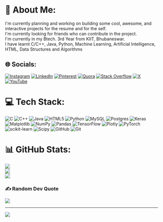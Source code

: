 # 💫 About Me:
I'm currently planning and working on building some cool, awesome, and interactive projects for the resume and for the self.<br>I'm currently looking for friends who can contribute in the project.<br>I'm currently in my Btech. 3rd Year  from KIIT, Bhubaneswar.<br>I have learnt C/C++, Java, Python, Machine Learning, Artificial Intelligence, HTML, Data Structures and Algorithms 


## 🌐 Socials:
[![Instagram](https://img.shields.io/badge/Instagram-%23E4405F.svg?logo=Instagram&logoColor=white)](https://instagram.com/atarun121) [![LinkedIn](https://img.shields.io/badge/LinkedIn-%230077B5.svg?logo=linkedin&logoColor=white)](https://linkedin.com/in/atarun0607) [![Pinterest](https://img.shields.io/badge/Pinterest-%23E60023.svg?logo=Pinterest&logoColor=white)](https://pinterest.com/ardhitarun) [![Quora](https://img.shields.io/badge/Quora-%23B92B27.svg?logo=Quora&logoColor=white)](https://quora.com/profile/Atarun121) [![Stack Overflow](https://img.shields.io/badge/-Stackoverflow-FE7A16?logo=stack-overflow&logoColor=white)](https://stackoverflow.com/users/25803437) [![X](https://img.shields.io/badge/X-black.svg?logo=X&logoColor=white)](https://x.com/ArdhiTarun28046) [![YouTube](https://img.shields.io/badge/YouTube-%23FF0000.svg?logo=YouTube&logoColor=white)](https://youtube.com/@taruntechno9557) 

# 💻 Tech Stack:
![C](https://img.shields.io/badge/c-%2300599C.svg?style=for-the-badge&logo=c&logoColor=white) ![C++](https://img.shields.io/badge/c++-%2300599C.svg?style=for-the-badge&logo=c%2B%2B&logoColor=white) ![Java](https://img.shields.io/badge/java-%23ED8B00.svg?style=for-the-badge&logo=openjdk&logoColor=white) ![HTML5](https://img.shields.io/badge/html5-%23E34F26.svg?style=for-the-badge&logo=html5&logoColor=white) ![Python](https://img.shields.io/badge/python-3670A0?style=for-the-badge&logo=python&logoColor=ffdd54) ![MySQL](https://img.shields.io/badge/mysql-4479A1.svg?style=for-the-badge&logo=mysql&logoColor=white) ![Postgres](https://img.shields.io/badge/postgres-%23316192.svg?style=for-the-badge&logo=postgresql&logoColor=white) ![Keras](https://img.shields.io/badge/Keras-%23D00000.svg?style=for-the-badge&logo=Keras&logoColor=white) ![Matplotlib](https://img.shields.io/badge/Matplotlib-%23ffffff.svg?style=for-the-badge&logo=Matplotlib&logoColor=black) ![NumPy](https://img.shields.io/badge/numpy-%23013243.svg?style=for-the-badge&logo=numpy&logoColor=white) ![Pandas](https://img.shields.io/badge/pandas-%23150458.svg?style=for-the-badge&logo=pandas&logoColor=white) ![TensorFlow](https://img.shields.io/badge/TensorFlow-%23FF6F00.svg?style=for-the-badge&logo=TensorFlow&logoColor=white) ![Plotly](https://img.shields.io/badge/Plotly-%233F4F75.svg?style=for-the-badge&logo=plotly&logoColor=white) ![PyTorch](https://img.shields.io/badge/PyTorch-%23EE4C2C.svg?style=for-the-badge&logo=PyTorch&logoColor=white) ![scikit-learn](https://img.shields.io/badge/scikit--learn-%23F7931E.svg?style=for-the-badge&logo=scikit-learn&logoColor=white) ![Scipy](https://img.shields.io/badge/SciPy-%230C55A5.svg?style=for-the-badge&logo=scipy&logoColor=%white) ![GitHub](https://img.shields.io/badge/github-%23121011.svg?style=for-the-badge&logo=github&logoColor=white) ![Git](https://img.shields.io/badge/git-%23F05033.svg?style=for-the-badge&logo=git&logoColor=white)
# 📊 GitHub Stats:
![](https://github-readme-stats.vercel.app/api?username=atarun121&theme=dark&hide_border=false&include_all_commits=true&count_private=true)<br/>
![](https://github-readme-streak-stats.herokuapp.com/?user=atarun121&theme=dark&hide_border=false)<br/>
![](https://github-readme-stats.vercel.app/api/top-langs/?username=atarun121&theme=dark&hide_border=false&include_all_commits=true&count_private=true&layout=compact)

### ✍️ Random Dev Quote
![](https://quotes-github-readme.vercel.app/api?type=horizontal&theme=tokyonight)

---
[![](https://visitcount.itsvg.in/api?id=atarun121&icon=5&color=9)](https://visitcount.itsvg.in)
